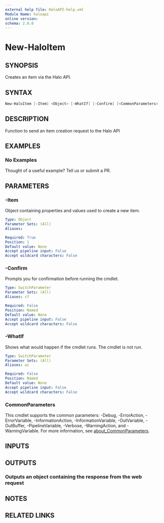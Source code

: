 ```yaml
---
external help file: HaloAPI-help.xml
Module Name: haloapi
online version:
schema: 2.0.0
---
```


# New-HaloItem

## SYNOPSIS

Creates an item via the Halo API.

## SYNTAX

```powershell
New-HaloItem [-Item] <Object> [-WhatIf] [-Confirm] [<CommonParameters>]
```

## DESCRIPTION

Function to send an item creation request to the Halo API

## EXAMPLES

### No Examples

Thought of a useful example? Tell us or submit a PR.

## PARAMETERS

### -Item

Object containing properties and values used to create a new item.

```yaml
Type: Object
Parameter Sets: (All)
Aliases:

Required: True
Position: 1
Default value: None
Accept pipeline input: False
Accept wildcard characters: False
```

### -Confirm

Prompts you for confirmation before running the cmdlet.

```yaml
Type: SwitchParameter
Parameter Sets: (All)
Aliases: cf

Required: False
Position: Named
Default value: None
Accept pipeline input: False
Accept wildcard characters: False
```

### -WhatIf

Shows what would happen if the cmdlet runs. The cmdlet is not run.

```yaml
Type: SwitchParameter
Parameter Sets: (All)
Aliases: wi

Required: False
Position: Named
Default value: None
Accept pipeline input: False
Accept wildcard characters: False
```

### CommonParameters

This cmdlet supports the common parameters: -Debug, -ErrorAction, -ErrorVariable, -InformationAction, -InformationVariable, -OutVariable, -OutBuffer, -PipelineVariable, -Verbose, -WarningAction, and -WarningVariable. For more information, see [about_CommonParameters](http://go.microsoft.com/fwlink/?LinkID=113216).

## INPUTS

## OUTPUTS

### Outputs an object containing the response from the web request

## NOTES

## RELATED LINKS
